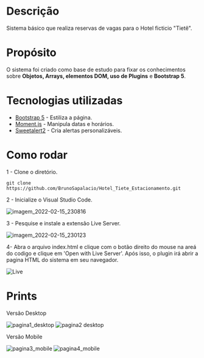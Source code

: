 # Descrição
Sistema básico que realiza reservas de vagas para o Hotel ficticio "Tietê".

# Propósito
O sistema foi criado como base de estudo para fixar os conhecimentos sobre **Objetos, Arrays, elementos DOM, uso de Plugins** e **Bootstrap 5**.

# Tecnologias utilizadas
- [Bootstrap 5](https://getbootstrap.com/) - Estiliza a página.
- [Moment.js](https://momentjs.com/) - Manipula datas e horários.
- [Sweetalert2](https://sweetalert2.github.io/) - Cria alertas personalizáveis.
 
# Como rodar

1 - Clone o diretório.
```shell
git clone https://github.com/BrunoSapalacio/Hotel_Tiete_Estacionamento.git
```
2 - Inicialize o Visual Studio Code.

![imagem_2022-02-15_230816](https://user-images.githubusercontent.com/64747697/154182802-2002da45-bf9e-483b-81c2-255474be9028.png)

3 - Pesquise e instale a extensão Live Server.

![imagem_2022-02-15_230123](https://user-images.githubusercontent.com/64747697/154182080-d38b3fac-614f-4d3d-96fe-84f5478bff4d.png)

4- Abra o arquivo index.html e clique com o botão direito do mouse na areá do codigo e clique em 'Open with Live Server'. Após isso, o plugin irá abrir a pagina HTML do sistema em seu navegador.

![Live](https://user-images.githubusercontent.com/64747697/154183794-96784776-b0bd-4e2a-9525-ca181c52984d.jpg)


# Prints
Versão Desktop

![pagina1_desktop](https://user-images.githubusercontent.com/64747697/156085669-e7a8634c-158d-4406-bec1-5b13e3004005.jpg)
![pagina2 desktop](https://user-images.githubusercontent.com/64747697/158477449-39544281-6ba7-4258-a426-759ae4507408.png)


Versão Mobile

![pagina3_mobile](https://user-images.githubusercontent.com/64747697/156085706-404833dc-07e7-422a-a850-16fada48db92.jpg)
![pagina4_mobile](https://user-images.githubusercontent.com/64747697/156085709-357efdca-0fe6-4371-ab74-ecdff19ed127.png)
